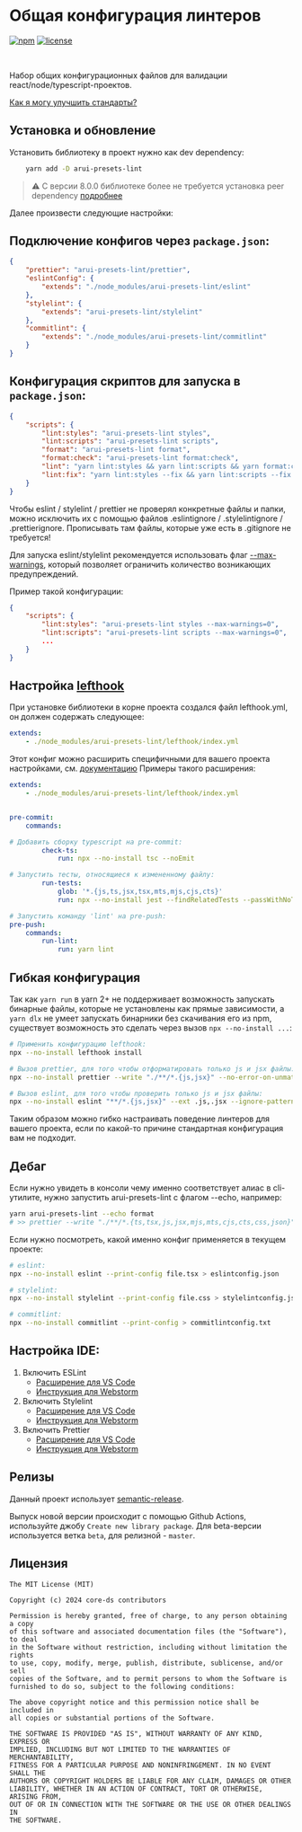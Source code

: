 # Общая конфигурация линтеров

[![npm][npm-img]][npm]
[![license][license-img]][license]

[license]: https://opensource.org/licenses/MIT
[license-img]: https://img.shields.io/badge/License-MIT-brightgreen.svg
[npm-img]: https://img.shields.io/npm/v/arui-presets-lint.svg
[npm]: https://www.npmjs.org/package/arui-presets-lint

<br />

Набор общих конфигурационных файлов для валидации react/node/typescript-проектов.

[Как я могу улучшить стандарты?](./.github/CONTRIBUTING.md)

## Установка и обновление

Установить библиотеку в проект нужно как dev dependency:

```sh
    yarn add -D arui-presets-lint
```

> ⚠️ С версии 8.0.0 библиотеке более не требуется установка peer dependency [подробнее](./V8_MIGRATION_GUIDE.md)

Далее произвести следующие настройки:

## Подключение конфигов через `package.json`:

```json
{
    "prettier": "arui-presets-lint/prettier",
    "eslintConfig": {
        "extends": "./node_modules/arui-presets-lint/eslint"
    },
    "stylelint": {
        "extends": "arui-presets-lint/stylelint"
    },
    "commitlint": {
        "extends": "./node_modules/arui-presets-lint/commitlint"
    }
}
```

## Конфигурация скриптов для запуска в `package.json`:

```json
{
    "scripts": {
        "lint:styles": "arui-presets-lint styles",
        "lint:scripts": "arui-presets-lint scripts",
        "format": "arui-presets-lint format",
        "format:check": "arui-presets-lint format:check",
        "lint": "yarn lint:styles && yarn lint:scripts && yarn format:check",
        "lint:fix": "yarn lint:styles --fix && yarn lint:scripts --fix && yarn format"
    }
}
```

Чтобы eslint / stylelint / prettier не проверял конкретные файлы и папки, можно исключить их с помощью файлов .eslintignore / .stylelintignore / .prettierignore. Прописывать там файлы, которые уже есть в .gitignore не требуется!

Для запуска eslint/stylelint рекомендуется использовать флаг [--max-warnings](https://eslint.org/docs/latest/user-guide/command-line-interface#--max-warnings), который позволяет ограничить количество возникающих предупреждений.

Пример такой конфигурации:
```json
{
    "scripts": {
        "lint:styles": "arui-presets-lint styles --max-warnings=0",
        "lint:scripts": "arui-presets-lint scripts --max-warnings=0",
        ...
    }
}
```

## Настройка [lefthook](https://github.com/evilmartians/lefthook)

При установке библиотеки в корне проекта создался файл lefthook.yml,
он должен содержать следующее:

```yaml
extends:
    - ./node_modules/arui-presets-lint/lefthook/index.yml
```

Этот конфиг можно расширить специфичными для вашего проекта настройками, см. [документацию](https://github.com/evilmartians/lefthook/blob/master/docs/configuration.md) Примеры такого расширения:

```yml
extends:
    - ./node_modules/arui-presets-lint/lefthook/index.yml


pre-commit:
    commands:

# Добавить сборку typescript на pre-commit:
        check-ts:
            run: npx --no-install tsc --noEmit

# Запустить тесты, относящиеся к измененному файлу:
        run-tests:
            glob: '*.{js,ts,jsx,tsx,mts,mjs,cjs,cts}'
            run: npx --no-install jest --findRelatedTests --passWithNoTests {staged_files}

# Запустить команду 'lint' на pre-push:
pre-push:
    commands:
        run-lint:
            run: yarn lint
```


## Гибкая конфигурация

Так как `yarn run` в yarn 2+ не поддерживает возможность запускать бинарные файлы, которые не установлены как прямые зависимости, а `yarn dlx` не умеет запускать бинарники без скачивания его из npm, существует возможность это сделать через вызов `npx --no-install ...`:

```sh
# Применить конфигурацию lefthook:
npx --no-install lefthook install

# Вызов prettier, для того чтобы отформатировать только js и jsx файлы:
npx --no-install prettier --write "./**/*.{js,jsx}" --no-error-on-unmatched-pattern --cache

# Вызов eslint, для того чтобы проверить только js и jsx файлы:
npx --no-install eslint "**/*.{js,jsx}" --ext .js,.jsx --ignore-pattern=.gitignore,.eslintignore --cache --cache-location="./node_modules/.cache/eslint/.eslintcache"
```

Таким образом можно гибко настраивать поведение линтеров для вашего проекта, если по какой-то причине стандартная конфигурация вам не подходит.

## Дебаг
Если нужно увидеть в консоли чему именно соответствует алиас в cli-утилите, нужно запустить arui-presets-lint с флагом --echo, например:
```sh
yarn arui-presets-lint --echo format
# >> prettier --write "./**/*.{ts,tsx,js,jsx,mjs,mts,cjs,cts,css,json}" --no-error-on-unmatched-pattern --cache
```

Если нужно посмотреть, какой именно конфиг применяется в текущем проекте:
```sh
# eslint:
npx --no-install eslint --print-config file.tsx > eslintconfig.json

# stylelint:
npx --no-install stylelint --print-config file.css > stylelintconfig.json

# commitlint:
npx --no-install commitlint --print-config > commitlintconfig.txt
```


## Настройка IDE:

1. Включить ESLint
    - [Расширение для VS Code](https://marketplace.visualstudio.com/items?itemName=dbaeumer.vscode-eslint)
    - [Инструкция для Webstorm](https://www.jetbrains.com/help/webstorm/eslint.html#ws_js_eslint_activate)
2. Включить Stylelint
    - [Расширение для VS Code](https://marketplace.visualstudio.com/items?itemName=stylelint.vscode-stylelint)
    - [Инструкция для Webstorm](https://www.jetbrains.com/help/webstorm/using-stylelint-code-quality-tool.html#ws_stylelint_configure)
3. Включить Prettier
    - [Расширение для VS Code](https://marketplace.visualstudio.com/items?itemName=esbenp.prettier-vscode)
    - [Инструкция для Webstorm](https://prettier.io/docs/en/webstorm.html)

## Релизы

Данный проект использует [semantic-release](https://semantic-release.gitbook.io/semantic-release/).

Выпуск новой версии происходит с помощью Github Actions, используйте джобу `Create new library package`. Для beta-версии используется ветка `beta`, для релизной - `master`.

## Лицензия

```
The MIT License (MIT)

Copyright (c) 2024 core-ds contributors

Permission is hereby granted, free of charge, to any person obtaining a copy
of this software and associated documentation files (the "Software"), to deal
in the Software without restriction, including without limitation the rights
to use, copy, modify, merge, publish, distribute, sublicense, and/or sell
copies of the Software, and to permit persons to whom the Software is
furnished to do so, subject to the following conditions:

The above copyright notice and this permission notice shall be included in
all copies or substantial portions of the Software.

THE SOFTWARE IS PROVIDED "AS IS", WITHOUT WARRANTY OF ANY KIND, EXPRESS OR
IMPLIED, INCLUDING BUT NOT LIMITED TO THE WARRANTIES OF MERCHANTABILITY,
FITNESS FOR A PARTICULAR PURPOSE AND NONINFRINGEMENT. IN NO EVENT SHALL THE
AUTHORS OR COPYRIGHT HOLDERS BE LIABLE FOR ANY CLAIM, DAMAGES OR OTHER
LIABILITY, WHETHER IN AN ACTION OF CONTRACT, TORT OR OTHERWISE, ARISING FROM,
OUT OF OR IN CONNECTION WITH THE SOFTWARE OR THE USE OR OTHER DEALINGS IN
THE SOFTWARE.
```
